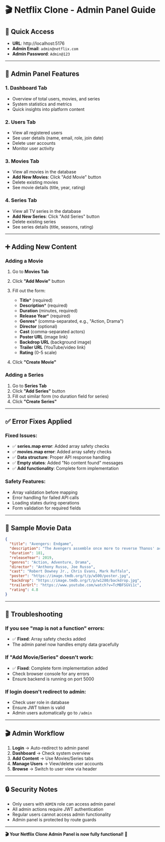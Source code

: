 # 🎬 Netflix Clone - Admin Panel Guide

## 🔑 **Quick Access**
- **URL**: http://localhost:5176
- **Admin Email**: `admin@netflix.com`
- **Admin Password**: `Admin@123`

---

## 🚀 **Admin Panel Features**

### 1. **Dashboard Tab**
- Overview of total users, movies, and series
- System statistics and metrics
- Quick insights into platform content

### 2. **Users Tab**
- View all registered users
- See user details (name, email, role, join date)
- Delete user accounts
- Monitor user activity

### 3. **Movies Tab**
- View all movies in the database
- **Add New Movies**: Click "Add Movie" button
- Delete existing movies
- See movie details (title, year, rating)

### 4. **Series Tab**
- View all TV series in the database
- **Add New Series**: Click "Add Series" button
- Delete existing series
- See series details (title, seasons, rating)

---

## ➕ **Adding New Content**

### **Adding a Movie**
1. Go to **Movies Tab**
2. Click **"Add Movie"** button
3. Fill out the form:
   - **Title*** (required)
   - **Description*** (required)
   - **Duration** (minutes, required)
   - **Release Year*** (required)
   - **Genres*** (comma-separated, e.g., "Action, Drama")
   - **Director** (optional)
   - **Cast** (comma-separated actors)
   - **Poster URL** (image link)
   - **Backdrop URL** (background image)
   - **Trailer URL** (YouTube/video link)
   - **Rating** (0-5 scale)

4. Click **"Create Movie"**

### **Adding a Series**
1. Go to **Series Tab**
2. Click **"Add Series"** button
3. Fill out similar form (no duration field for series)
4. Click **"Create Series"**

---

## ✅ **Error Fixes Applied**

### **Fixed Issues:**
- ✅ **series.map error**: Added array safety checks
- ✅ **movies.map error**: Added array safety checks
- ✅ **Data structure**: Proper API response handling
- ✅ **Empty states**: Added "No content found" messages
- ✅ **Add functionality**: Complete form implementation

### **Safety Features:**
- Array validation before mapping
- Error handling for failed API calls
- Loading states during operations
- Form validation for required fields

---

## 🎯 **Sample Movie Data**
```json
{
  "title": "Avengers: Endgame",
  "description": "The Avengers assemble once more to reverse Thanos' actions.",
  "duration": 181,
  "releaseYear": 2019,
  "genres": "Action, Adventure, Drama",
  "director": "Anthony Russo, Joe Russo",
  "cast": "Robert Downey Jr., Chris Evans, Mark Ruffalo",
  "poster": "https://image.tmdb.org/t/p/w500/poster.jpg",
  "backdrop": "https://image.tmdb.org/t/p/w1280/backdrop.jpg",
  "trailerUrl": "https://www.youtube.com/watch?v=TcMBFSGVi1c",
  "rating": 4.8
}
```

---

## 🔧 **Troubleshooting**

### **If you see "map is not a function" errors:**
- ✅ **Fixed**: Array safety checks added
- The admin panel now handles empty data gracefully

### **If "Add Movie/Series" doesn't work:**
- ✅ **Fixed**: Complete form implementation added
- Check browser console for any errors
- Ensure backend is running on port 5000

### **If login doesn't redirect to admin:**
- Check user role in database
- Ensure JWT token is valid
- Admin users automatically go to `/admin`

---

## 🎬 **Admin Workflow**

1. **Login** → Auto-redirect to admin panel
2. **Dashboard** → Check system overview
3. **Add Content** → Use Movies/Series tabs
4. **Manage Users** → View/delete user accounts
5. **Browse** → Switch to user view via header

---

## 🔒 **Security Notes**

- Only users with `ADMIN` role can access admin panel
- All admin actions require JWT authentication
- Regular users cannot access admin functionality
- Admin panel is protected by route guards

---

**🎬 Your Netflix Clone Admin Panel is now fully functional!** 🚀
